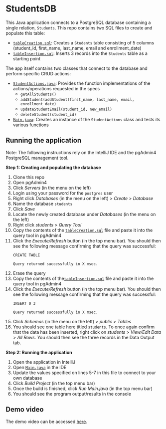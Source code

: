 # StudentsDB
This Java application connects to a PostgreSQL database containing a single relation, `Students`. This repo contains two SQL files to create and populate this table:
- [`tableCreation.sql`](StudentsDB/src/main/resources/tableCreation.sql): Creates a `Students` table consisting of 5 columns (student_id, first_name, last_name, email and enrollment_date)
- [`tableInsertion.sql`](StudentsDB/src/main/resources/tableInsertion.sql): Inserts 3 records into the `Students` table as a starting point

The app itself contains two classes that connect to the database and perform specific CRUD actions:
- [`StudentActions.java`](StudentsDB/src/main/java/StudentActions.java): Provides the function implementations of the actions/operations requested in the specs
    - `getAllStudents()`
    - `addStudent(addStudent(first_name, last_name, email, enrollment_date)`
    - `updateStudentEmail(student_id, new_email)`
    - `deleteStudent(student_id)`
- [`Main.java`](StudentsDB/src/main/java/Main.java): Creates an instance of the `StudentActions` class and tests its various functions

## Running the application
Note: The following instructions rely on the IntelliJ IDE and the pgAdmin4 PostgreSQL management tool. 

**Step 1: Creating and populating the database**
1. Clone this repo
2. Open pgAdmin4
3. Click _Servers_ (in the menu on the left)
4. Login using your password for the `postgres` user
5. Right click _Databases_ (in the menu on the left) > _Create_ > _Database_
6. Name the database `students`
7. Click _Save_
8. Locate the newly created database under _Databases_ (in the menu on the left)
9. Right click _students_ > _Query Tool_
10. Copy the contents of the [`tableCreation.sql`](StudentsDB/src/main/resources/tableCreation.sql) file and paste it into the query tool in pgAdmin4
11. Click the _Execute/Refresh_ button (in the top menu bar). You should then see the following message confirming that the query was successful:
    ```
    CREATE TABLE

    Query returned successfully in X msec.
    ```
12. Erase the query
13. Copy the contents of the[`tableInsertion.sql`](StudentsDB/src/main/resources/tableInsertion.sql) file and paste it into the query tool in pgAdmin4
14. Click the _Execute/Refresh_ button (in the top menu bar). You should then see the following message confirming that the query was successful:
    ```
    INSERT 0 3
    
    Query returned successfully in X msec.
    ```
15. Click _Schemas_ (in the menu on the left) > _public_ > _Tables_
16. You should see one table here titled `students`. To once again confirm that the data has been inserted, right click on _students_ > _View/Edit Data_ > _All Rows_. You should then see the three records in the Data Output tab.

**Step 2: Running the application**
1. Open the application in IntelliJ
2. Open [`Main.java`](StudentsDB/src/main/java/Main.java) in the IDE
3. Update the values specified on lines 5-7 in this file to connect to your own database
4. Click _Build Project_ (in the top menu bar)
5. Once the build is finished, click _Run Main.java_ (in the top menu bar)
6. You should see the program output/results in the console

## Demo video
The demo video can be accessed [here](https://youtu.be/F1e27WmUbbY).
